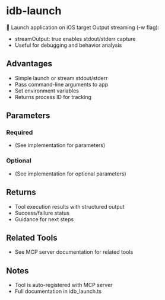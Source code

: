 # idb-launch

🚀 Launch application on iOS target
Output streaming (-w flag):
- streamOutput: true enables stdout/stderr capture
- Useful for debugging and behavior analysis

## Advantages

- Simple launch or stream stdout/stderr
- Pass command-line arguments to app
- Set environment variables
- Returns process ID for tracking

## Parameters

### Required
- (See implementation for parameters)

### Optional
- (See implementation for optional parameters)

## Returns

- Tool execution results with structured output
- Success/failure status
- Guidance for next steps

## Related Tools

- See MCP server documentation for related tools

## Notes

- Tool is auto-registered with MCP server
- Full documentation in idb_launch.ts
